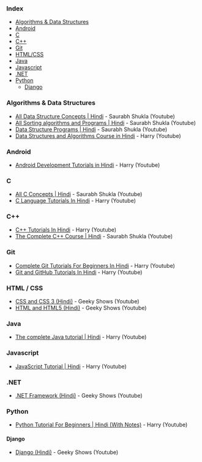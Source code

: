 ### Index

* [Algorithms & Data Structures](#algorithms--data-structures)
* [Android](#Android)
* [C](#C)
* [C++](#C++)
* [Git](#Git)
* [HTML/CSS](#html--css)
* [Java](#Java)
* [Javascript](#Javascript)
* [.NET](#net)
* [Python](#Python)
  * [Django](#django)


### Algorithms & Data Structures

* [All Data Structure Concepts | Hindi](https://www.youtube.com/playlist?list=PLsFNQxKNzefJNztGGoQC-59UhSwIaiIW3) - Saurabh Shukla (Youtube)
* [All Sorting algorithms and Programs | Hindi](https://www.youtube.com/playlist?list=PLsFNQxKNzefJU-Sj__mljvrmJHZVKWbEm) - Saurabh Shukla (Youtube)
* [Data Structure Programs | Hindi](https://www.youtube.com/playlist?list=PLsFNQxKNzefK_DAUwnQwBizOmcY7aDLoY) - Saurabh Shukla (Youtube)
* [Data Structures and Algorithms Course in Hindi](https://www.youtube.com/playlist?list=PLu0W_9lII9ahIappRPN0MCAgtOu3lQjQi) - Harry (Youtube)


### Android

* [Android Development Tutorials in Hindi](https://www.youtube.com/playlist?list=PLu0W_9lII9aiL0kysYlfSOUgY5rNlOhUd) - Harry (Youtube)


### C

* [All C Concepts | Hindi](https://www.youtube.com/playlist?list=PL7ersPsTyYt1d8g5qaxbE6sjWDzs4D_1v) - Saurabh Shukla (Youtube)
* [C Language Tutorials In Hindi](https://www.youtube.com/playlist?list=PLu0W_9lII9aiXlHcLx-mDH1Qul38wD3aR) - Harry (Youtube)


### C++

* [C++ Tutorials In Hindi](https://www.youtube.com/playlist?list=PLu0W_9lII9agpFUAlPFe_VNSlXW5uE0YL) - Harry (Youtube)
* [The Complete C++ Course | Hindi](https://www.youtube.com/playlist?list=PLLYz8uHU480j37APNXBdPz7YzAi4XlQUF) - Saurabh Shukla (Youtube)


### Git

* [Complete Git Tutorials For Beginners In Hindi](https://www.youtube.com/playlist?list=PLu0W_9lII9agwhy658ZPA0MTStKUJTWPi) - Harry (Youtube)
* [Git and GitHub Tutorials In Hindi](https://www.youtube.com/playlist?list=PLu0W_9lII9ahVQekD7ePHmnirTePXwIln) - Harry (Youtube)


### HTML / CSS

* [CSS and CSS 3 (Hindi)](https://www.youtube.com/playlist?list=PLbGui_ZYuhiisW-k9eEON2vxGABv-PafB) - Geeky Shows  (Youtube)
* [HTML and HTML5 (Hindi)](https://www.youtube.com/playlist?list=PLbGui_ZYuhihSr4HroBBQt_quHL42JLif) - Geeky Shows (Youtube)


### Java

* [The complete Java tutorial | Hindi](https://www.youtube.com/playlist?list=PLu0W_9lII9agS67Uits0UnJyrYiXhDS6q) - Harry (Youtube)


### Javascript

* [JavaScript Tutorial | Hindi](https://www.youtube.com/playlist?list=PLu0W_9lII9ajyk081To1Cbt2eI5913SsL) - Harry (Youtube)


### .NET

* [.NET Framework (Hindi)](https://www.youtube.com/playlist?list=PLbGui_ZYuhij4hXs7Lt93tfv4nA1BoYdb) - Geeky Shows (Youtube)


### Python

* [Python Tutorial For Beginners | Hindi (With Notes)](https://www.youtube.com/playlist?list=PLu0W_9lII9agICnT8t4iYVSZ3eykIAOME) - Harry (Youtube)


#### Django

* [Django (Hindi)](https://www.youtube.com/playlist?list=PLbGui_ZYuhigchy8DTw4pX4duTTpvqlh6) - Geeky Shows (Youtube)
